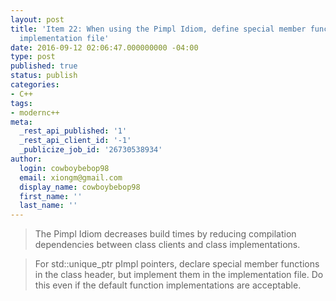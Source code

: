 ```yaml
---
layout: post
title: 'Item 22: When using the Pimpl Idiom, define special member functions in the
  implementation file'
date: 2016-09-12 02:06:47.000000000 -04:00
type: post
published: true
status: publish
categories:
- C++
tags:
- modernc++
meta:
  _rest_api_published: '1'
  _rest_api_client_id: '-1'
  _publicize_job_id: '26730538934'
author:
  login: cowboybebop98
  email: xiongm@gmail.com
  display_name: cowboybebop98
  first_name: ''
  last_name: ''
---
```

> The Pimpl Idiom decreases build times by reducing compilation dependencies between class clients and class implementations.

> For std::unique_ptr pImpl pointers, declare special member functions in the class header, but implement them in the implementation file. Do this even if the default function implementations are acceptable.

